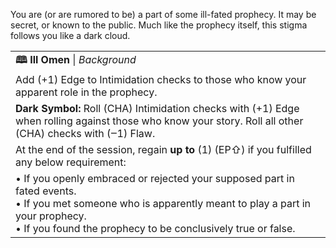 You are (or are rumored to be) a part of some ill-fated prophecy. It may be secret, or known to the public. Much like the prophecy itself, this stigma follows you like a dark cloud.

|                                                                                                                                                                                                                            |
| -------------------------------------------------------------------------------------------------------------------------------------------------------------------------------------------------------------------------- |
| **🕮 Ill Omen** \| *Background*                                                                                                                                                                                            |
| Add (+1) Edge to Intimidation checks to those who know your apparent role in the prophecy.                                                                                                                                 |
| **Dark Symbol:** Roll (CHA) Intimidation checks with (+1) Edge when rolling against those who know your story. Roll all other (CHA) checks with (‒1) Flaw.                                                                 |
| At the end of the session, regain **up to** (1) (EP⇧) if you fulfilled any below requirement:                                                                                                                              |
| • If you openly embraced or rejected your supposed part in fated events.<br>• If you met someone who is apparently meant to play a part in your prophecy.<br>• If you found the prophecy to be conclusively true or false. |
